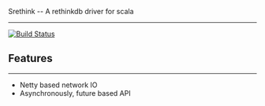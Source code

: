 Srethink -- A rethinkdb driver for scala
*****************************************

[![Build Status](https://travis-ci.org/jilen/srethink.svg?branch=master)](https://travis-ci.org/jilen/srethink)

Features
--------
********

+  Netty based network IO
+  Asynchronously, future based API

